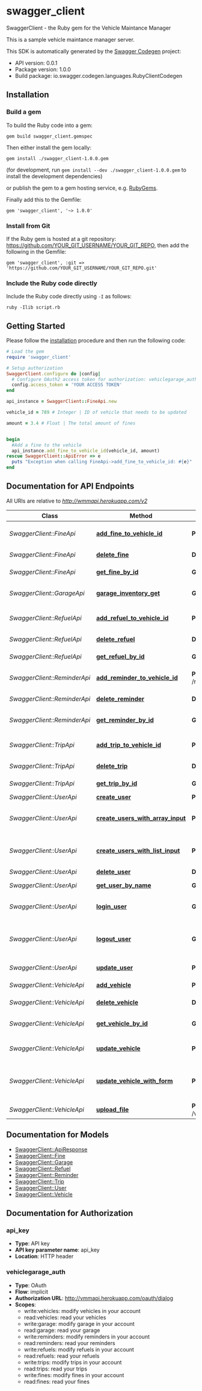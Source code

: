 # swagger_client

SwaggerClient - the Ruby gem for the Vehicle Maintance Manager

This is a sample vehicle maintance manager server.

This SDK is automatically generated by the [Swagger Codegen](https://github.com/swagger-api/swagger-codegen) project:

- API version: 0.0.1
- Package version: 1.0.0
- Build package: io.swagger.codegen.languages.RubyClientCodegen

## Installation

### Build a gem

To build the Ruby code into a gem:

```shell
gem build swagger_client.gemspec
```

Then either install the gem locally:

```shell
gem install ./swagger_client-1.0.0.gem
```
(for development, run `gem install --dev ./swagger_client-1.0.0.gem` to install the development dependencies)

or publish the gem to a gem hosting service, e.g. [RubyGems](https://rubygems.org/).

Finally add this to the Gemfile:

    gem 'swagger_client', '~> 1.0.0'

### Install from Git

If the Ruby gem is hosted at a git repository: https://github.com/YOUR_GIT_USERNAME/YOUR_GIT_REPO, then add the following in the Gemfile:

    gem 'swagger_client', :git => 'https://github.com/YOUR_GIT_USERNAME/YOUR_GIT_REPO.git'

### Include the Ruby code directly

Include the Ruby code directly using `-I` as follows:

```shell
ruby -Ilib script.rb
```

## Getting Started

Please follow the [installation](#installation) procedure and then run the following code:
```ruby
# Load the gem
require 'swagger_client'

# Setup authorization
SwaggerClient.configure do |config|
  # Configure OAuth2 access token for authorization: vehiclegarage_auth
  config.access_token = 'YOUR ACCESS TOKEN'
end

api_instance = SwaggerClient::FineApi.new

vehicle_id = 789 # Integer | ID of vehicle that needs to be updated

amount = 3.4 # Float | The total amount of fines


begin
  #Add a fine to the vehicle
  api_instance.add_fine_to_vehicle_id(vehicle_id, amount)
rescue SwaggerClient::ApiError => e
  puts "Exception when calling FineApi->add_fine_to_vehicle_id: #{e}"
end

```

## Documentation for API Endpoints

All URIs are relative to *http://wmmapi.herokuapp.com/v2*

Class | Method | HTTP request | Description
------------ | ------------- | ------------- | -------------
*SwaggerClient::FineApi* | [**add_fine_to_vehicle_id**](docs/FineApi.md#add_fine_to_vehicle_id) | **POST** /fine/vehicle/{vehicleId} | Add a fine to the vehicle
*SwaggerClient::FineApi* | [**delete_fine**](docs/FineApi.md#delete_fine) | **DELETE** /fine/{fineId} | Deletes a fine
*SwaggerClient::FineApi* | [**get_fine_by_id**](docs/FineApi.md#get_fine_by_id) | **GET** /fine/{fineId} | Find fine by ID
*SwaggerClient::GarageApi* | [**garage_inventory_get**](docs/GarageApi.md#garage_inventory_get) | **GET** /garage/inventory | Get all registered vehicles
*SwaggerClient::RefuelApi* | [**add_refuel_to_vehicle_id**](docs/RefuelApi.md#add_refuel_to_vehicle_id) | **POST** /refuel/vehicle/{vehicleId} | Add a refuel bill to the vehicle
*SwaggerClient::RefuelApi* | [**delete_refuel**](docs/RefuelApi.md#delete_refuel) | **DELETE** /refuel/{refuelId} | Deletes a refuel bill
*SwaggerClient::RefuelApi* | [**get_refuel_by_id**](docs/RefuelApi.md#get_refuel_by_id) | **GET** /refuel/{refuelId} | Find refuel bill by ID
*SwaggerClient::ReminderApi* | [**add_reminder_to_vehicle_id**](docs/ReminderApi.md#add_reminder_to_vehicle_id) | **POST** /reminder/vehicle/{vehicleId} | Add a reminder to the vehicle
*SwaggerClient::ReminderApi* | [**delete_reminder**](docs/ReminderApi.md#delete_reminder) | **DELETE** /reminder/{reminderId} | Deletes a reminder
*SwaggerClient::ReminderApi* | [**get_reminder_by_id**](docs/ReminderApi.md#get_reminder_by_id) | **GET** /reminder/{reminderId} | Find reminder by ID
*SwaggerClient::TripApi* | [**add_trip_to_vehicle_id**](docs/TripApi.md#add_trip_to_vehicle_id) | **POST** /trip/vehicle/{vehicleId} | Add a trip log to the vehicle
*SwaggerClient::TripApi* | [**delete_trip**](docs/TripApi.md#delete_trip) | **DELETE** /trip/{tripId} | Deletes a trip log
*SwaggerClient::TripApi* | [**get_trip_by_id**](docs/TripApi.md#get_trip_by_id) | **GET** /trip/{tripId} | Find trip by ID
*SwaggerClient::UserApi* | [**create_user**](docs/UserApi.md#create_user) | **POST** /user | Create user
*SwaggerClient::UserApi* | [**create_users_with_array_input**](docs/UserApi.md#create_users_with_array_input) | **POST** /user/createWithArray | Creates list of users with given input array
*SwaggerClient::UserApi* | [**create_users_with_list_input**](docs/UserApi.md#create_users_with_list_input) | **POST** /user/createWithList | Creates list of users with given input array
*SwaggerClient::UserApi* | [**delete_user**](docs/UserApi.md#delete_user) | **DELETE** /user/{username} | Delete user
*SwaggerClient::UserApi* | [**get_user_by_name**](docs/UserApi.md#get_user_by_name) | **GET** /user/{username} | Get user by user name
*SwaggerClient::UserApi* | [**login_user**](docs/UserApi.md#login_user) | **GET** /user/login | Logs user into the system
*SwaggerClient::UserApi* | [**logout_user**](docs/UserApi.md#logout_user) | **GET** /user/logout | Logs out current logged in user session
*SwaggerClient::UserApi* | [**update_user**](docs/UserApi.md#update_user) | **PUT** /user/{username} | Updated user
*SwaggerClient::VehicleApi* | [**add_vehicle**](docs/VehicleApi.md#add_vehicle) | **POST** /vehicle | Add a new vehicle
*SwaggerClient::VehicleApi* | [**delete_vehicle**](docs/VehicleApi.md#delete_vehicle) | **DELETE** /vehicle/{vehicleId} | Deletes a vehicle
*SwaggerClient::VehicleApi* | [**get_vehicle_by_id**](docs/VehicleApi.md#get_vehicle_by_id) | **GET** /vehicle/{vehicleId} | Find vehicle by ID
*SwaggerClient::VehicleApi* | [**update_vehicle**](docs/VehicleApi.md#update_vehicle) | **PUT** /vehicle | Update an existing vehicle
*SwaggerClient::VehicleApi* | [**update_vehicle_with_form**](docs/VehicleApi.md#update_vehicle_with_form) | **POST** /vehicle/{vehicleId} | Updates a vehicle in the garage with form data
*SwaggerClient::VehicleApi* | [**upload_file**](docs/VehicleApi.md#upload_file) | **POST** /vehicle/{vehicleId}/uploadImage | uploads an image


## Documentation for Models

 - [SwaggerClient::ApiResponse](docs/ApiResponse.md)
 - [SwaggerClient::Fine](docs/Fine.md)
 - [SwaggerClient::Garage](docs/Garage.md)
 - [SwaggerClient::Refuel](docs/Refuel.md)
 - [SwaggerClient::Reminder](docs/Reminder.md)
 - [SwaggerClient::Trip](docs/Trip.md)
 - [SwaggerClient::User](docs/User.md)
 - [SwaggerClient::Vehicle](docs/Vehicle.md)


## Documentation for Authorization


### api_key

- **Type**: API key
- **API key parameter name**: api_key
- **Location**: HTTP header

### vehiclegarage_auth

- **Type**: OAuth
- **Flow**: implicit
- **Authorization URL**: http://vmmapi.herokuapp.com/oauth/dialog
- **Scopes**: 
  - write:vehicles: modify vehicles in your account
  - read:vehicles: read your vehicles
  - write:garage: modify garage in your account
  - read:garage: read your garage
  - write:reminders: modify reminders in your account
  - read:reminders: read your reminders
  - write:refuels: modify refuels in your account
  - read:refuels: read your refuels
  - write:trips: modify trips in your account
  - read:trips: read your trips
  - write:fines: modify fines in your account
  - read:fines: read your fines

